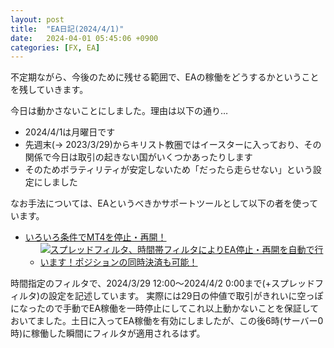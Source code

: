```yaml
---
layout: post
title:  "EA日記(2024/4/1)"
date:   2024-04-01 05:45:06 +0900
categories: [FX, EA]
---
```

不定期ながら、今後のために残せる範囲で、EAの稼働をどうするかということを残していきます。

今日は動かさないことにしました。理由は以下の通り…

* 2024/4/1は月曜日です
* 先週末(→ 2023/3/29)からキリスト教圏ではイースターに入っており、その関係で今日は取引の起きない国がいくつかあったりします
* そのためボラティリティが安定しないため「だったら走らせない」という設定にしました

なお手法については、EAというべきかサポートツールとして以下の者を使っています。

* <a href="https://www.gogojungle.co.jp/re/qHfm80SRkVwUFrp" rel="nofollow">いろいろ条件でMT4を停止・再開！</a><img border="0" style="display:none;" width="0" height="0" src="https://www.gogojungle.co.jp/re/img/qHfm80SRkVwUFrp" alt="スプレッドフィルタ、時間帯フィルタによりEA停止・再開を自動で行います！ポジションの同時決済も可能！ | GogoJungle"/>
    * <a href="https://www.gogojungle.co.jp/re/OXcCGS0v0Chi49O" rel="nofollow"><img src="https://img.gogojungle.co.jp/products/9948/2636" alt="スプレッドフィルタ、時間帯フィルタによりEA停止・再開を自動で行います！ポジションの同時決済も可能！" style="border: 0;"/></a><img border="0" style="display:none;" width="0" height="0" src="https://www.gogojungle.co.jp/re/img/OXcCGS0v0Chi49O" alt="スプレッドフィルタ、時間帯フィルタによりEA停止・再開を自動で行います！ポジションの同時決済も可能！ | GogoJungle"/>

時間指定のフィルタで、2024/3/29 12:00〜2024/4/2 0:00まで(+スプレッドフィルタ)の設定を記述しています。
実際には29日の仲値で取引がきれいに空っぽになったので手動でEA稼働を一時停止にしてこれ以上動かないことを保証しておいてました。土日に入ってEA稼働を有効にしましたが、この後6時(サーバー0時)に稼働した瞬間にフィルタが適用されるはず。

